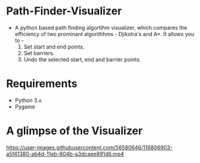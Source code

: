 # Path-Finder-Visualizer
* A python based path finding algortihm visualizer, which compares the efficiency of two prominant algorithhms - Djikstra's and A*. It allows you to -
  1. Set start and end points.
  2. Set barriers.
  3. Undo the selected start, end and barrier points. 

# Requirements
* Python 3.x
* Pygame

# A glimpse of the Visualizer 

https://user-images.githubusercontent.com/56580646/116806903-a5f41380-ab4d-11eb-804b-a3dcaee891d6.mp4


